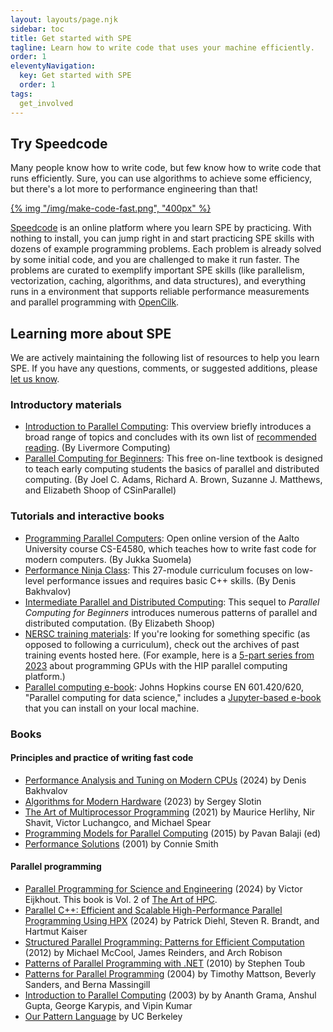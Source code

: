 ```yaml
---
layout: layouts/page.njk
sidebar: toc
title: Get started with SPE
tagline: Learn how to write code that uses your machine efficiently.
order: 1
eleventyNavigation:
  key: Get started with SPE
  order: 1
tags:
  get_involved
---
```


## Try Speedcode

Many people know how to write code, but few know how to write code that runs efficiently. Sure, you can use algorithms to achieve some efficiency, but there's a lot more to performance engineering than that!

[{% img "/img/make-code-fast.png", "400px" %}](https://speedcode.org)

[Speedcode](https://speedcode.org) is an online platform where you learn SPE by practicing. With nothing to install, you can jump right in and start practicing SPE skills with dozens of example programming problems. Each problem is already solved by some initial code, and you are challenged to make it run faster. The problems are curated to exemplify important SPE skills (like parallelism, vectorization, caching, algorithms, and data structures), and everything runs in a environment that supports reliable performance measurements and parallel programming with [OpenCilk](https://opencilk.org).

## Learning more about SPE

We are actively maintaining the following list of resources to help you learn SPE. If you have any questions, comments, or suggested additions, please [let us know](/get-involved/contact/).

### Introductory materials
* [Introduction to Parallel Computing](https://hpc.llnl.gov/documentation/tutorials/introduction-parallel-computing-tutorial): This overview briefly introduces a broad range of topics and concludes with its own list of [recommended reading](https://hpc.llnl.gov/documentation/tutorials/introduction-parallel-computing-tutorial##References). (By Livermore Computing)
* [Parallel Computing for Beginners](https://www.learnpdc.org/PDCBeginners/): This free on-line textbook is designed to teach early computing students the basics of parallel and distributed computing. (By Joel C. Adams, Richard A. Brown, Suzanne J. Matthews, and Elizabeth Shoop of CSinParallel)

### Tutorials and interactive books

* [Programming Parallel Computers](https://ppc.cs.aalto.fi/): Open online version of the Aalto University course CS-E4580, which teaches how to write fast code for modern computers. (By Jukka Suomela)
* [Performance Ninja Class](https://github.com/dendibakh/perf-ninja): This 27-module curriculum focuses on low-level performance issues and requires basic C++ skills. (By Denis Bakhvalov)
* [Intermediate Parallel and Distributed Computing](https://www.learnpdc.org/IntermediatePDC/): This sequel to *Parallel Computing for Beginners* introduces numerous patterns of parallel and distributed computation. (By Elizabeth Shoop)
* [NERSC training materials](https://www.nersc.gov/users/training/): If you're looking for something specific (as opposed to following a curriculum), check out the archives of past training events hosted here. (For example, here is a [5-part series from 2023](https://www.nersc.gov/users/training/past-training-events/2023/hip-training-series-aug-oct-2023/) about programming GPUs with the HIP parallel computing platform.)
* [Parallel computing e-book](http://parallel.cs.jhu.edu/index.html): Johns Hopkins course EN 601.420/620, "Parallel computing for data science," includes a [Jupyter-based e-book](https://github.com/randalburns/pcds.2023) that you can install on your local machine.

### Books

#### Principles and practice of writing fast code

* [Performance Analysis and Tuning on Modern CPUs](https://www.amazon.com/dp/B0DMVQ1QDD?) (2024) by Denis Bakhvalov
* [Algorithms for Modern Hardware](https://en.algorithmica.org/hpc/) (2023) by Sergey Slotin
* [The Art of Multiprocessor Programming](https://www.amazon.com/Art-Multiprocessor-Programming-Maurice-Herlihy/dp/0124159508/) (2021) by Maurice Herlihy, Nir Shavit, Victor Luchangco, and Michael Spear
* [Programming Models for Parallel Computing](https://mitpress.mit.edu/9780262528818/programming-models-for-parallel-computing/) (2015) by Pavan Balaji (ed)
* [Performance Solutions](http://www.perfeng.com/classic-site/psbook.htm) (2001) by Connie Smith 

#### Parallel programming

* [Parallel Programming for Science and Engineering](https://theartofhpc.com/pcse.html) (2024) by Victor Eijkhout. This book is Vol. 2 of [The Art of HPC](https://theartofhpc.com/index.html).
* [Parallel C++: Efficient and Scalable High-Performance Parallel Programming Using HPX](https://link.springer.com/book/10.1007/978-3-031-54369-2) (2024) by Patrick Diehl, Steven R. Brandt, and Hartmut Kaiser
* [Structured Parallel Programming: Patterns for Efficient Computation](https://www.amazon.com/Structured-Parallel-Programming-Efficient-Computation/dp/0124159931) (2012) by Michael McCool, James Reinders, and Arch Robison
* [Patterns of Parallel Programming with .NET](https://download.microsoft.com/download/3/4/D/34D13993-2132-4E04-AE48-53D3150057BD/Patterns_of_Parallel_Programming_CSharp.pdf) (2010) by Stephen Toub
* [Patterns for Parallel Programming](https://www.amazon.com/Patterns-Parallel-Programming-Software-ebook/dp/B001UG3IQQ) (2004) by Timothy Mattson, Beverly Sanders, and Berna Massingill
* [Introduction to Parallel Computing](https://www.amazon.com/Introduction-Parallel-Computing-Ananth-Grama/dp/0201648652) (2003) by by Ananth Grama, Anshul Gupta, George Karypis, and Vipin Kumar
* [Our Pattern Language](https://patterns.eecs.berkeley.edu/) by UC Berkeley
